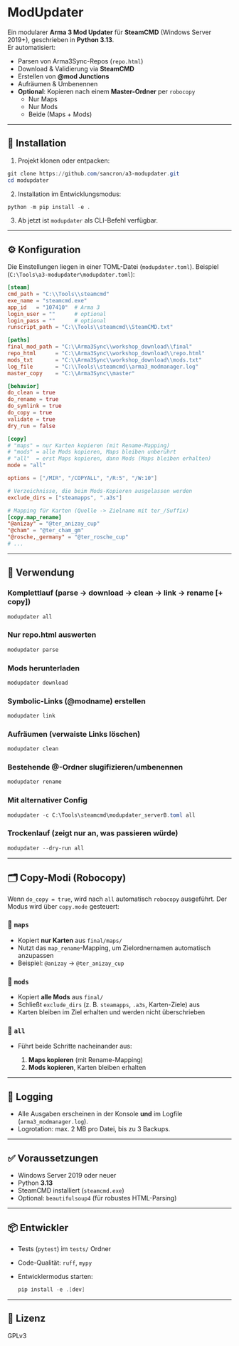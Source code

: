 # ModUpdater

Ein modularer **Arma 3 Mod Updater** für **SteamCMD** (Windows Server 2019+), geschrieben in **Python 3.13**.  
Er automatisiert:

- Parsen von Arma3Sync-Repos (`repo.html`)
- Download & Validierung via **SteamCMD**
- Erstellen von **@mod Junctions**
- Aufräumen & Umbenennen
- **Optional**: Kopieren nach einem **Master-Ordner** per `robocopy`  
  - Nur Maps
  - Nur Mods
  - Beide (Maps + Mods)

---

## 🔧 Installation

1. Projekt klonen oder entpacken:
```powershell
git clone https://github.com/sancron/a3-modupdater.git
cd modupdater
```

2. Installation im Entwicklungsmodus:

```powershell
python -m pip install -e .
```

3. Ab jetzt ist `modupdater` als CLI-Befehl verfügbar.

---

## ⚙️ Konfiguration

Die Einstellungen liegen in einer TOML-Datei (`modupdater.toml`).
Beispiel (`C:\Tools\a3-modupdater\modupdater.toml`):

```toml
[steam]
cmd_path = "C:\\Tools\\steamcmd"
exe_name = "steamcmd.exe"
app_id   = "107410"  # Arma 3
login_user = ""      # optional
login_pass = ""      # optional
runscript_path = "C:\\Tools\\steamcmd\\SteamCMD.txt"

[paths]
final_mod_path = "C:\\Arma3Sync\\workshop_download\\final"
repo_html      = "C:\\Arma3Sync\\workshop_download\\repo.html"
mods_txt       = "C:\\Arma3Sync\\workshop_download\\mods.txt"
log_file       = "C:\\Tools\\steamcmd\\arma3_modmanager.log"
master_copy    = "C:\\Arma3Sync\\master"

[behavior]
do_clean = true
do_rename = true
do_symlink = true
do_copy = true
validate = true
dry_run = false

[copy]
# "maps" = nur Karten kopieren (mit Rename-Mapping)
# "mods" = alle Mods kopieren, Maps bleiben unberührt
# "all"  = erst Maps kopieren, dann Mods (Maps bleiben erhalten)
mode = "all"

options = ["/MIR", "/COPYALL", "/R:5", "/W:10"]

# Verzeichnisse, die beim Mods-Kopieren ausgelassen werden
exclude_dirs = ["steamapps", ".a3s"]

# Mapping für Karten (Quelle -> Zielname mit ter_/Suffix)
[copy.map_rename]
"@anizay" = "@ter_anizay_cup"
"@cham" = "@ter_cham_gm"
"@rosche,_germany" = "@ter_rosche_cup"
# ...
```

---

## 🚀 Verwendung

### Komplettlauf (parse → download → clean → link → rename \[+ copy])

```powershell
modupdater all
```

### Nur repo.html auswerten

```powershell
modupdater parse
```

### Mods herunterladen

```powershell
modupdater download
```

### Symbolic-Links (@modname) erstellen

```powershell
modupdater link
```

### Aufräumen (verwaiste Links löschen)

```powershell
modupdater clean
```

### Bestehende @-Ordner slugifizieren/umbenennen

```powershell
modupdater rename
```

### Mit alternativer Config

```powershell
modupdater -c C:\Tools\steamcmd\modupdater_serverB.toml all
```

### Trockenlauf (zeigt nur an, was passieren würde)

```powershell
modupdater --dry-run all
```

---

## 🗂 Copy-Modi (Robocopy)

Wenn `do_copy = true`, wird nach `all` automatisch `robocopy` ausgeführt.
Der Modus wird über `copy.mode` gesteuert:

### 🔹 `maps`

* Kopiert **nur Karten** aus `final/maps/`
* Nutzt das `map_rename`-Mapping, um Zielordnernamen automatisch anzupassen
* Beispiel: `@anizay` → `@ter_anizay_cup`

### 🔹 `mods`

* Kopiert **alle Mods** aus `final/`
* Schließt `exclude_dirs` (z. B. `steamapps`, `.a3s`, Karten-Ziele) aus
* Karten bleiben im Ziel erhalten und werden nicht überschrieben

### 🔹 `all`

* Führt beide Schritte nacheinander aus:

  1. **Maps kopieren** (mit Rename-Mapping)
  2. **Mods kopieren**, Karten bleiben erhalten

---

## 📝 Logging

* Alle Ausgaben erscheinen in der Konsole **und** im Logfile (`arma3_modmanager.log`).
* Logrotation: max. 2 MB pro Datei, bis zu 3 Backups.

---

## ✅ Voraussetzungen

* Windows Server 2019 oder neuer
* Python **3.13**
* SteamCMD installiert (`steamcmd.exe`)
* Optional: `beautifulsoup4` (für robustes HTML-Parsing)

---

## 📦 Entwickler

* Tests (`pytest`) im `tests/` Ordner
* Code-Qualität: `ruff`, `mypy`
* Entwicklermodus starten:

  ```powershell
  pip install -e .[dev]
  ```

---

## 📜 Lizenz


GPLv3
